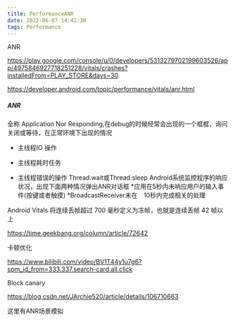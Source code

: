 ```yaml
---
title: PerformanceANR
date: 2022-06-07 14:41:30
tags: Performance
---
```




ANR



https://play.google.com/console/u/0/developers/5313279702199603526/app/4975846927718251228/vitals/crashes?installedFrom=PLAY_STORE&days=30

https://developer.android.com/topic/performance/vitals/anr.html



#####   ANR

  全称 Application Nor Responding,在debug的时候经常会出现的一个框框，询问关闭或等待，在正常环境下出现的情况

  * 主线程IO 操作

  * 主线程耗时任务

  * 主线程错误的操作 Thread.wait或Thread.sleep
    Android系统监控程序的响应状况，出现下面两种情况弹出ANR对话框
    *应用在5秒内未响应用户的输入事件(按键或者触摸)
    *BroadcastReceiver未在　10秒内完成相关的处理





Android Vitals 将连续丢帧超过 700 毫秒定义为冻帧，也就是连续丢帧 42 帧以上

https://time.geekbang.org/column/article/72642





卡顿优化

https://www.bilibili.com/video/BV1T44y1u7g6?spm_id_from=333.337.search-card.all.click

Block canary





https://blog.csdn.net/JArchie520/article/details/106710663

这里有ANR场景模拟
